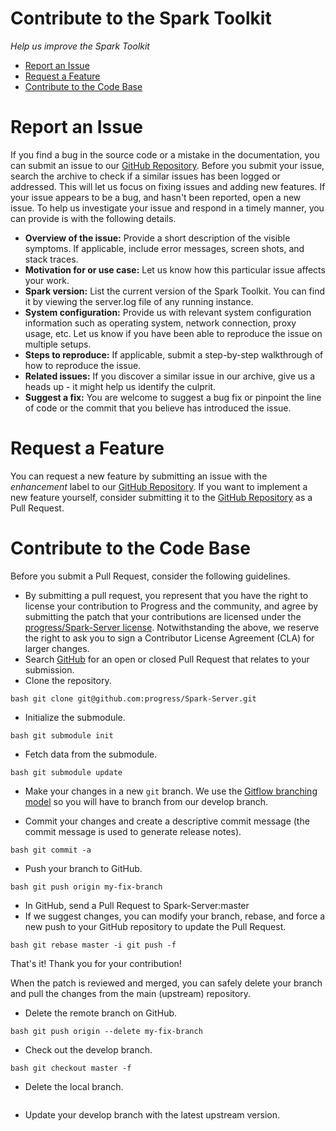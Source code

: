 Contribute to the Spark Toolkit
===

*Help us improve the Spark Toolkit*

* [Report an Issue](#bug "Learn how to report an issue")
* [Request a Feature](#request "Learn how to submit a feature or improvement request")
* [Contribute to the Code Base](#contribute "Learn how to submit your own improvements to the code")

<a name="bug"></a>Report an Issue
===

If you find a bug in the source code or a mistake in the documentation, you can submit an issue to our <a href="https://github.com/progress/Spark-Server">GitHub Repository</a>.
Before you submit your issue, search the archive to check if a similar issues has been logged or addressed. This will let us focus on fixing issues and adding new features.
If your issue appears to be a bug, and hasn't been reported, open a new issue. To help us investigate your issue and respond in a timely manner, you can provide is with the following details.

* **Overview of the issue:** Provide a short description of the visible symptoms. If applicable, include error messages, screen shots, and stack traces.
* **Motivation for or use case:** Let us know how this particular issue affects your work.
* **Spark version:** List the current version of the Spark Toolkit. You can find it by viewing the server.log file of any running instance.
* **System configuration:** Provide us with relevant system configuration information such as operating system, network connection, proxy usage, etc. Let us know if you have been able to reproduce the issue on multiple setups.
* **Steps to reproduce:** If applicable, submit a step-by-step walkthrough of how to reproduce the issue.
* **Related issues:** If you discover a similar issue in our archive, give us a heads up - it might help us identify the culprit.
* **Suggest a fix:** You are welcome to suggest a bug fix or pinpoint the line of code or the commit that you believe has introduced the issue.


<a name="request"></a>Request a Feature
===

You can request a new feature by submitting an issue with the *enhancement* label to our <a href="https://github.com/progress/Spark-Server">GitHub Repository</a>.
If you want to implement a new feature yourself, consider submitting it to the <a href="https://github.com/progress/Spark-Server">GitHub Repository</a> as a Pull Request.


<a name="contribute"></a>Contribute to the Code Base
===

Before you submit a Pull Request, consider the following guidelines.

* By submitting a pull request, you represent that you have the right to license your contribution to Progress and the community, and agree by submitting the patch that your contributions are licensed under the <a href="https://github.com/progress/Spark-Server/blob/master/LICENSE">progress/Spark-Server license</a>. Notwithstanding the above, we reserve the right to ask you to sign a Contributor License Agreement (CLA) for larger changes.
* Search <a href="https://github.com/progress/Spark-Server/pulls">GitHub</a> for an open or closed Pull Request that relates to your submission.
* Clone the repository.

```
bash git clone git@github.com:progress/Spark-Server.git
```
* Initialize the submodule.
```
bash git submodule init
```
* Fetch data from the submodule.
```
bash git submodule update
```
* Make your changes in a new `git` branch. We use the <a href="http://nvie.com/posts/a-successful-git-branching-model/">Gitflow branching model</a> so you will have to branch from our develop branch.

* Commit your changes and create a descriptive commit message (the commit message is used to generate release notes).
```
bash git commit -a
```
* Push your branch to GitHub.
```
bash git push origin my-fix-branch
```
* In GitHub, send a Pull Request to Spark-Server:master
* If we suggest changes, you can modify your branch, rebase, and force a new push to your GitHub repository to update the Pull Request.
```
bash git rebase master -i git push -f
```

That's it! Thank you for your contribution!

When the patch is reviewed and merged, you can safely delete your branch and pull the changes from the main (upstream) repository.

* Delete the remote branch on GitHub.
```
bash git push origin --delete my-fix-branch
```
* Check out the develop branch.
```
bash git checkout master -f
```
* Delete the local branch.
```bash  git branch -D my-fix-branch
```
* Update your develop branch with the latest upstream version.
``` git pull --ff upstream master
```

